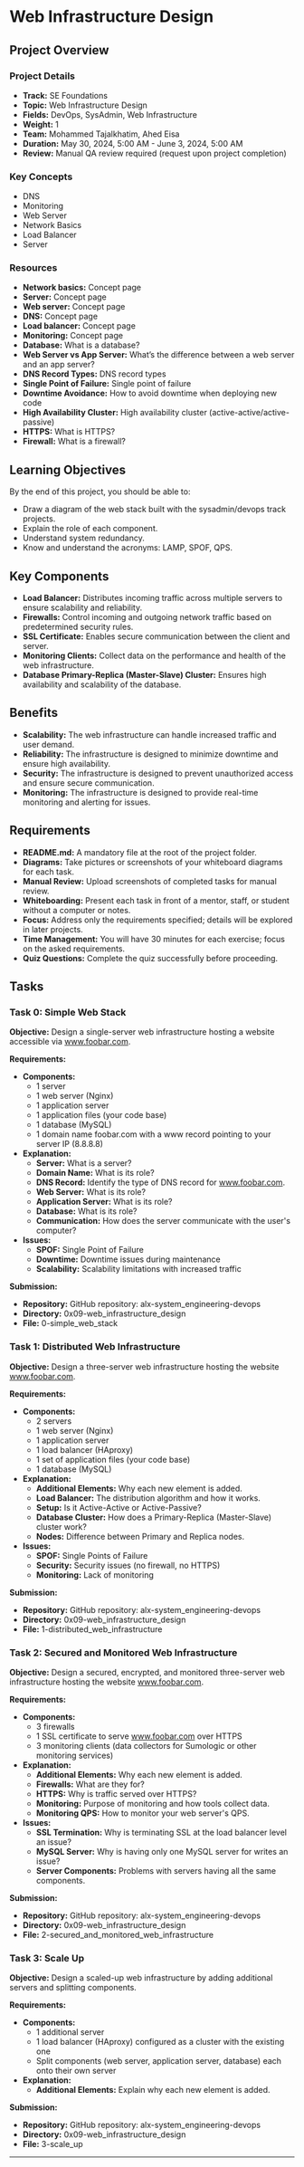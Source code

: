 # Web Infrastructure Design

## Project Overview

### Project Details
- **Track:** SE Foundations
- **Topic:** Web Infrastructure Design
- **Fields:** DevOps, SysAdmin, Web Infrastructure
- **Weight:** 1
- **Team:** Mohammed Tajalkhatim, Ahed Eisa
- **Duration:** May 30, 2024, 5:00 AM - June 3, 2024, 5:00 AM
- **Review:** Manual QA review required (request upon project completion)

### Key Concepts
- DNS
- Monitoring
- Web Server
- Network Basics
- Load Balancer
- Server

### Resources
- **Network basics:** Concept page
- **Server:** Concept page
- **Web server:** Concept page
- **DNS:** Concept page
- **Load balancer:** Concept page
- **Monitoring:** Concept page
- **Database:** What is a database?
- **Web Server vs App Server:** What’s the difference between a web server and an app server?
- **DNS Record Types:** DNS record types
- **Single Point of Failure:** Single point of failure
- **Downtime Avoidance:** How to avoid downtime when deploying new code
- **High Availability Cluster:** High availability cluster (active-active/active-passive)
- **HTTPS:** What is HTTPS?
- **Firewall:** What is a firewall?

## Learning Objectives
By the end of this project, you should be able to:
- Draw a diagram of the web stack built with the sysadmin/devops track projects.
- Explain the role of each component.
- Understand system redundancy.
- Know and understand the acronyms: LAMP, SPOF, QPS.

## Key Components
- **Load Balancer:** Distributes incoming traffic across multiple servers to ensure scalability and reliability.
- **Firewalls:** Control incoming and outgoing network traffic based on predetermined security rules.
- **SSL Certificate:** Enables secure communication between the client and server.
- **Monitoring Clients:** Collect data on the performance and health of the web infrastructure.
- **Database Primary-Replica (Master-Slave) Cluster:** Ensures high availability and scalability of the database.

## Benefits
- **Scalability:** The web infrastructure can handle increased traffic and user demand.
- **Reliability:** The infrastructure is designed to minimize downtime and ensure high availability.
- **Security:** The infrastructure is designed to prevent unauthorized access and ensure secure communication.
- **Monitoring:** The infrastructure is designed to provide real-time monitoring and alerting for issues.

## Requirements
- **README.md:** A mandatory file at the root of the project folder.
- **Diagrams:** Take pictures or screenshots of your whiteboard diagrams for each task.
- **Manual Review:** Upload screenshots of completed tasks for manual review.
- **Whiteboarding:** Present each task in front of a mentor, staff, or student without a computer or notes.
- **Focus:** Address only the requirements specified; details will be explored in later projects.
- **Time Management:** You will have 30 minutes for each exercise; focus on the asked requirements.
- **Quiz Questions:** Complete the quiz successfully before proceeding.

## Tasks

### Task 0: Simple Web Stack
**Objective:** Design a single-server web infrastructure hosting a website accessible via www.foobar.com.

**Requirements:**
- **Components:**
  - 1 server
  - 1 web server (Nginx)
  - 1 application server
  - 1 application files (your code base)
  - 1 database (MySQL)
  - 1 domain name foobar.com with a www record pointing to your server IP (8.8.8.8)
- **Explanation:**
  - **Server:** What is a server?
  - **Domain Name:** What is its role?
  - **DNS Record:** Identify the type of DNS record for www.foobar.com.
  - **Web Server:** What is its role?
  - **Application Server:** What is its role?
  - **Database:** What is its role?
  - **Communication:** How does the server communicate with the user's computer?
- **Issues:**
  - **SPOF:** Single Point of Failure
  - **Downtime:** Downtime issues during maintenance
  - **Scalability:** Scalability limitations with increased traffic

**Submission:**
- **Repository:** GitHub repository: alx-system_engineering-devops
- **Directory:** 0x09-web_infrastructure_design
- **File:** 0-simple_web_stack

### Task 1: Distributed Web Infrastructure
**Objective:** Design a three-server web infrastructure hosting the website www.foobar.com.

**Requirements:**
- **Components:**
  - 2 servers
  - 1 web server (Nginx)
  - 1 application server
  - 1 load balancer (HAproxy)
  - 1 set of application files (your code base)
  - 1 database (MySQL)
- **Explanation:**
  - **Additional Elements:** Why each new element is added.
  - **Load Balancer:** The distribution algorithm and how it works.
  - **Setup:** Is it Active-Active or Active-Passive?
  - **Database Cluster:** How does a Primary-Replica (Master-Slave) cluster work?
  - **Nodes:** Difference between Primary and Replica nodes.
- **Issues:**
  - **SPOF:** Single Points of Failure
  - **Security:** Security issues (no firewall, no HTTPS)
  - **Monitoring:** Lack of monitoring

**Submission:**
- **Repository:** GitHub repository: alx-system_engineering-devops
- **Directory:** 0x09-web_infrastructure_design
- **File:** 1-distributed_web_infrastructure

### Task 2: Secured and Monitored Web Infrastructure
**Objective:** Design a secured, encrypted, and monitored three-server web infrastructure hosting the website www.foobar.com.

**Requirements:**
- **Components:**
  - 3 firewalls
  - 1 SSL certificate to serve www.foobar.com over HTTPS
  - 3 monitoring clients (data collectors for Sumologic or other monitoring services)
- **Explanation:**
  - **Additional Elements:** Why each new element is added.
  - **Firewalls:** What are they for?
  - **HTTPS:** Why is traffic served over HTTPS?
  - **Monitoring:** Purpose of monitoring and how tools collect data.
  - **Monitoring QPS:** How to monitor your web server's QPS.
- **Issues:**
  - **SSL Termination:** Why is terminating SSL at the load balancer level an issue?
  - **MySQL Server:** Why is having only one MySQL server for writes an issue?
  - **Server Components:** Problems with servers having all the same components.

**Submission:**
- **Repository:** GitHub repository: alx-system_engineering-devops
- **Directory:** 0x09-web_infrastructure_design
- **File:** 2-secured_and_monitored_web_infrastructure

### Task 3: Scale Up
**Objective:** Design a scaled-up web infrastructure by adding additional servers and splitting components.

**Requirements:**
- **Components:**
  - 1 additional server
  - 1 load balancer (HAproxy) configured as a cluster with the existing one
  - Split components (web server, application server, database) each onto their own server
- **Explanation:**
  - **Additional Elements:** Explain why each new element is added.

**Submission:**
- **Repository:** GitHub repository: alx-system_engineering-devops
- **Directory:** 0x09-web_infrastructure_design
- **File:** 3-scale_up

---

